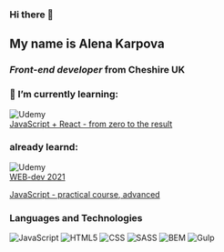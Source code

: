 ### Hi there 👋
## My name is Alena Karpova
###  *Front-end developer* from Cheshire UK
### 🌱 I’m currently learning:
![Udemy](https://img.shields.io/badge/Udemy-A435F0?style=for-the-badge&logo=Udemy&logoColor=white)  
[JavaScript + React - from zero to the result](https://www.udemy.com/course/javascript_full/)

### already learnd: 

![Udemy](https://img.shields.io/badge/Udemy-A435F0?style=for-the-badge&logo=Udemy&logoColor=white)  
[WEB-dev 2021](https://www.udemy.com/course/webdeveloper/)

[JavaScript - practical course, advanced](https://www.udemy.com/share/102DVQ3@_OedTS_ZmtMcHEto0sI4dwaNAv3NxS0ZQQ7WBU3yTMuARWykZsxdrmhTnS8ixVdWNQ==/)


### Languages and Technologies
![JavaScript](https://img.shields.io/badge/javascript-%23323330.svg?style=for-the-badge&logo=javascript&logoColor=%23F7DF1E)
![HTML5](https://img.shields.io/badge/html5-%23E34F26.svg?style=for-the-badge&logo=html5&logoColor=white)
![CSS](https://img.shields.io/badge/-CSS-blue?style=for-the-badge&logo=css3)
![SASS](https://img.shields.io/badge/SASS-hotpink.svg?style=for-the-badge&logo=SASS&logoColor=white)
![BEM](https://img.shields.io/badge/-BEM-blue?style=for-the-badge&logo=BEM)
![Gulp](https://img.shields.io/badge/GULP-%23CF4647.svg?style=for-the-badge&logo=gulp&logoColor=white)

<!--
**akarpovauk/akarpovauk** is a ✨ _special_ ✨ repository because its `README.md` (this file) appears on your GitHub profile.

Here are some ideas to get you started:

- 🔭 I’m currently working on ...
- 🌱 I’m currently learning ...
- 👯 I’m looking to collaborate on ...
- 🤔 I’m looking for help with ...
- 💬 Ask me about ...
- 📫 How to reach me: ...
- 😄 Pronouns: ...
- ⚡ Fun fact: ...
-->
